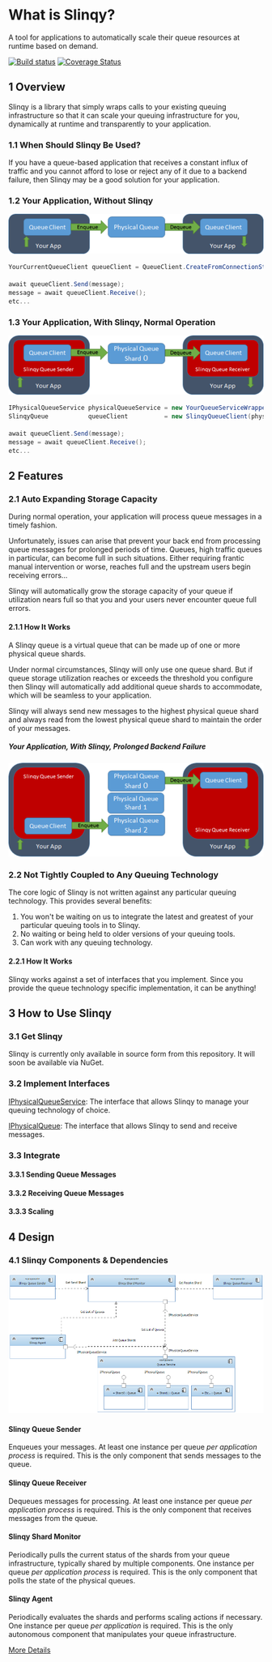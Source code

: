 # What is Slinqy?
A tool for applications to automatically scale their queue resources at runtime based on demand.

[![Build status](https://ci.appveyor.com/api/projects/status/3msjix5fdfe5u5fs?svg=true)](https://ci.appveyor.com/project/rakutensf-malex/slinqy)
[![Coverage Status](https://coveralls.io/repos/stealthlab/slinqy/badge.svg?branch=master&service=github)](https://coveralls.io/github/stealthlab/slinqy?branch=master)

## 1 Overview

Slinqy is a library that simply wraps calls to your existing queuing infrastructure so that it can scale your queuing infrastructure for you, dynamically at runtime and transparently to your application.

### 1.1 When Should Slinqy Be Used?

If you have a queue-based application that receives a constant influx of traffic and you cannot afford to lose or reject any of it due to a backend failure, then Slinqy may be a good solution for your application.

### 1.2 Your Application, Without Slinqy
![Without Slinqy](Docs/Images/your-application-without-slinqy.png "Without Slinqy")

```csharp
YourCurrentQueueClient queueClient = QueueClient.CreateFromConnectionString(connectionString, queueName);

await queueClient.Send(message);
message = await queueClient.Receive();
etc...
```

### 1.3 Your Application, With Slinqy, Normal Operation
![With Slinqy Normal](Docs/Images/your-application-with-slinqy-normal-operation.png "With Slinqy Normal")

```csharp
IPhysicalQueueService physicalQueueService = new YourQueueServiceWrapper(connectionString);
SlinqyQueue           queueClient          = new SlinqyQueueClient(physicalQueueService).Get(queueName);

await queueClient.Send(message);
message = await queueClient.Receive();
etc...
```

## 2 Features
### 2.1 Auto Expanding Storage Capacity

During normal operation, your application will process queue messages in a timely fashion.

Unfortunately, issues can arise that prevent your back end from processing queue messages for prolonged periods of time.
Queues, high traffic queues in particular, can become full in such situations.  Either requiring frantic manual intervention or worse,
reaches full and the upstream users begin receiving errors...

Slinqy will automatically grow the storage capacity of your queue if utilization nears full so that you and your users never encounter queue full errors.

#### 2.1.1 How It Works

A Slinqy queue is a virtual queue that can be made up of one or more physical queue shards.

Under normal circumstances, Slinqy will only use one queue shard.  But if queue storage utilization reaches or exceeds the threshold you configure then Slinqy will automatically add additional queue shards to accommodate, which will be seamless to your application.

Slinqy will always send new messages to the highest physical queue shard and always read from the lowest physical queue shard to maintain the order of your messages.

##### Your Application, With Slinqy, Prolonged Backend Failure
![With Slinqy Backend Failure](Docs/Images/your-application-with-slinqy-backend-failure.png "With Slinqy Backend Failure")

### 2.2 Not Tightly Coupled to Any Queuing Technology

The core logic of Slinqy is not written against any particular queuing technology.  This provides several benefits:

1. You won't be waiting on us to integrate the latest and greatest of your particular queuing tools in to Slinqy.
2. No waiting or being held to older versions of your queuing tools.
3. Can work with any queuing technology.

#### 2.2.1 How It Works

Slinqy works against a set of interfaces that you implement.  Since you provide the queue technology specific implementation, it can be anything!

## 3 How to Use Slinqy

### 3.1 Get Slinqy
Slinqy is currently only available in source form from this repository.  It will soon be available via NuGet.
### 3.2 Implement Interfaces
[IPhysicalQueueService](Source/Slinqy.Core/IPhysicalQueueService.cs): The interface that allows Slinqy to manage your queuing technology of choice.

[IPhysicalQueue](Source/Slinqy.Core/IPhysicalQueue.cs): The interface that allows Slinqy to send and receive messages.
### 3.3 Integrate
#### 3.3.1 Sending Queue Messages
#### 3.3.2 Receiving Queue Messages
#### 3.3.3 Scaling

## 4 Design

### 4.1 Slinqy Components & Dependencies

![Slinqy Components](Docs/Images/slinqy-components.png "Slinqy Components")

#### Slinqy Queue Sender

Enqueues your messages.  At least one instance per queue *per application process* is required.  This is the only component that sends messages to the queue.

#### Slinqy Queue Receiver

Dequeues messages for processing.  At least one instance per queue *per application process* is required.  This is the only component that receives messages from the queue.

#### Slinqy Shard Monitor

Periodically pulls the current status of the shards from your queue infrastructure, typically shared by multiple components.  One instance per queue *per application process* is required.  This is the only component that polls the state of the physical queues.

#### Slinqy Agent

Periodically evaluates the shards and performs scaling actions if necessary.  One instance per queue *per application* is required.  This is the only autonomous component that manipulates your queue infrastructure.

[More Details](Docs/SlinqyAgent.md)